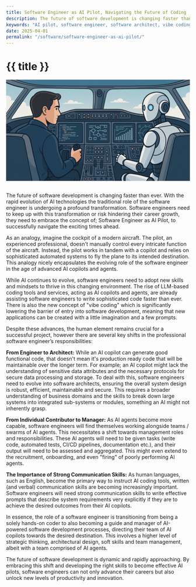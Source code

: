 ```yaml
---
title: Software Engineer as AI Pilot, Navigating the Future of Coding
description: The future of software development is changing faster than ever and the traditional role of the software engineer is undergoing a profound transformation.
keywords: "AI pilot, software engineer, software architect, vibe coding, career development, soft skills"
date: 2025-04-01
permalink: "/software/software-engineer-as-ai-pilot/"
---
```


# {{ title }}

<img src="/content-software/images/software-engineer-ai-pilot.webp" alt="Software Engineer as AI Pilot" class="article-image-primary" style="max-width: 100%; margin-bottom: 1em; float:none; padding:0;" />

The future of software development is changing faster than ever. With the rapid evolution of AI technologies the traditional role of the software engineer is undergoing a profound transformation. Software engineers need to keep up with this transformation or risk hindering their career growth, they need to embrace the concept of; Software Engineer as AI Pilot, to successfully navigate the exciting times ahead.

As an analogy, imagine the cockpit of a modern aircraft. The pilot, an experienced professional, doesn't manually control every intricate function of the aircraft. Instead, the pilot works in tandem with a copilot and relies on sophisticated automated systems to fly the plane to its intended destination. This analogy nicely encapsulates the evolving role of the software engineer in the age of advanced AI copilots and agents.

While AI continues to evolve, software engineers need to adopt new skills and mindsets to thrive in this changing environment. The rise of LLM-based coding tools and services, acting as AI copilots and agents, are already assisting software engineers to write sophisticated code faster than ever. There is also the new concept of "vibe coding" which is significantly lowering the barrier of entry into software development, meaning that new applications can be created with a little imagination and a few prompts. 

Despite these advances, the human element remains crucial for a successful project, however there are several key shifts in the professional software engineer’s responsibilities:

**From Engineer to Architect:** While an AI copilot can generate good functional code, that doesn't mean it's production ready code that will be maintainable over the longer term. For example; an AI copilot might lack the understanding of sensitive data attributes and the necessary protocols for secure data processing and storage. To deal with this, software engineers need to evolve into software architects, ensuring the overall system design is robust, efficient, maintainable and secure. This requires a broader understanding of business domains and the skills to break down large systems into integrated sub-systems or modules, something an AI might not inherently grasp.

**From Individual Contributor to Manager:** As AI agents become more capable, software engineers will find themselves working alongside teams / swarms of AI agents. This necessitates a shift towards management roles and responsibilities. These AI agents will need to be given tasks (write code, automated tests, CI/CD pipelines, documentation etc.), and their output will need to be assessed and aggregated. This might even extend to the recruitment, onboarding, and even "firing" of poorly performing AI agents.

**The Importance of Strong Communication Skills:** As human languages, such as English, become the primary way to instruct AI coding tools, written (and verbal) communication skills are becoming increasingly important. Software engineers will need strong communication skills to write effective prompts that describe system requirements very explicitly if they are to achieve the desired outcomes from their AI copilots. 

In essence, the role of a software engineer is transitioning from being a solely hands-on coder to also becoming a guide and manager of AI-powered software development processes, directing their team of AI copilots towards the desired destination. This involves a higher level of strategic thinking, architectural design, soft skills and team management, albeit with a team comprised of AI agents.

The future of software development is dynamic and rapidly approaching. By embracing this shift and developing the right skills to become effective AI pilots, software engineers can not only advance their careers but also unlock new levels of productivity and innovation. 

<div id="comments" class="comments"></div>